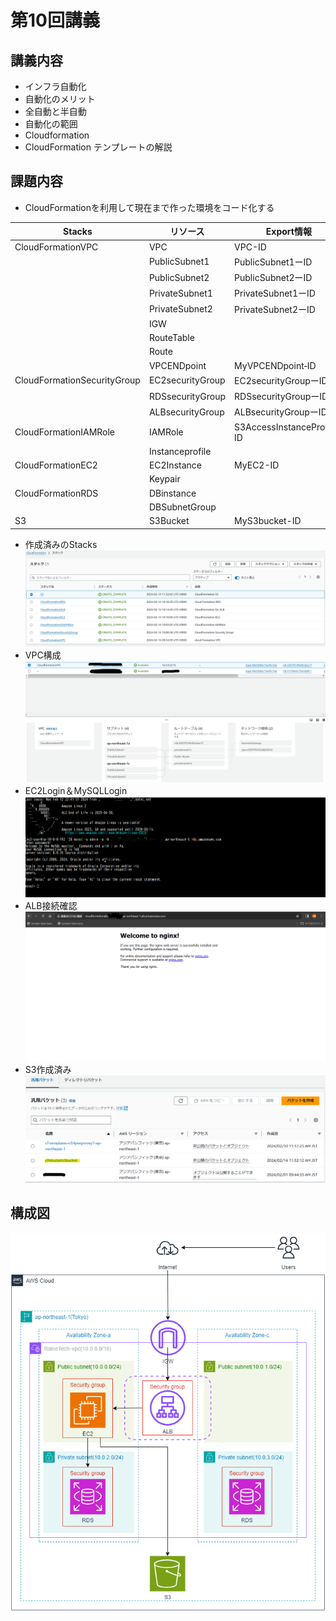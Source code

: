 # 第10回講義  
## 講義内容  
* インフラ自動化  
* 自動化のメリット  
* 全自動と半自動  
* 自動化の範囲  
* Cloudformation  
* CloudFormation テンプレートの解説  
## 課題内容  
* CloudFormationを利用して現在まで作った環境をコード化する  

 | Stacks | リソース | Export情報 |
 | --- | --- | --- |
 | CloudFormationVPC | VPC | VPC-ID |
 | | PublicSubnet1 | PublicSubnet1ーID |
 | | PublicSubnet2 | PublicSubnet2ーID |
 | | PrivateSubnet1 | PrivateSubnet1ーID |
 | | PrivateSubnet2 | PrivateSubnet2ーID |
 | | IGW | |
 | | RouteTable | |
 | | Route | |
 | | VPCENDpoint | MyVPCENDpoint‐ID |
 | CloudFormationSecurityGroup | EC2securityGroup | EC2securityGroupーID |
 | | RDSsecurityGroup | RDSsecurityGroupーID |
 | | ALBsecurityGroup | ALBsecurityGroupーID |
 | CloudFormationIAMRole | IAMRole | S3AccessInstanceProfile-ID |
 | | Instanceprofile | |
 | CloudFormationEC2 | EC2Instance | MyEC2-ID |
 | | Keypair | |
 | CloudFormationRDS | DBinstance | |
 | | DBSubnetGroup | |
 | S3 | S3Bucket | MyS3bucket-ID |
 
* 作成済みのStacks  
 ![Stacks](IMG/stacks.png)  
* VPC構成  
 ![VPC](IMG/CFNVPC.png)  
* EC2Login＆MySQLLogin  
 ![Log](IMG/CFNMySQLlogin.png)  
* ALB接続確認  
 ![Nginx](IMG/CFNNginx.png)  
* S3作成済み  
 ![S3](IMG/CFNS3.png)  
## 構成図  
 ![AWSbuild](IMG/AWS.CFNdrawio.png)  